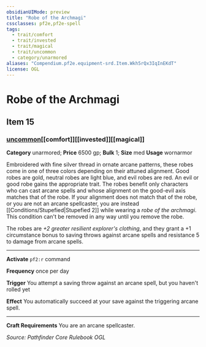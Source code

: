 ```yaml
---
obsidianUIMode: preview
title: "Robe of the Archmagi"
cssclasses: pf2e,pf2e-spell
tags:
  - trait/comfort
  - trait/invested
  - trait/magical
  - trait/uncommon
  - category/unarmored
aliases: "Compendium.pf2e.equipment-srd.Item.Wkh5rQx3IqInEKdT"
license: OGL
---
```

# Robe of the Archmagi
## Item 15
### [uncommon](uncommon.md "Uncommon Rarity Trait")[[comfort]][[invested]][[magical]]

**Category** unarmored; 
**Price** 6500 gp; 
**Bulk** 1; **Size** med
**Usage** wornarmor

Embroidered with fine silver thread in ornate arcane patterns, these robes come in one of three colors depending on their attuned alignment. Good robes are gold, neutral robes are light blue, and evil robes are red. An evil or good robe gains the appropriate trait. The robes benefit only characters who can cast arcane spells and whose alignment on the good-evil axis matches that of the robe. If your alignment does not match that of the robe, or you are not an arcane spellcaster, you are instead [[Conditions/Stupefied|Stupefied 2]] while wearing a _robe of the archmagi_. This condition can't be removed in any way until you remove the robe.

The robes are _+2 greater resilient explorer's clothing_, and they grant a +1 circumstance bonus to saving throws against arcane spells and resistance 5 to damage from arcane spells.

* * *

**Activate** `pf2:r` command

**Frequency** once per day

**Trigger** You attempt a saving throw against an arcane spell, but you haven't rolled yet

**Effect** You automatically succeed at your save against the triggering arcane spell.

* * *

**Craft Requirements** You are an arcane spellcaster.

*Source: Pathfinder Core Rulebook*
*OGL*
